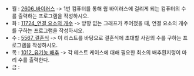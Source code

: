 - 월 : [2606_바이러스](https://www.acmicpc.net/problem/2606) -> 1번 컴퓨터를 통해 웜 바이러스에 걸리게 되는 컴퓨터의 수를 출력하는 프로그램을 작성하시오.
- 화 : [11724_연결 요소의 개수](https://www.acmicpc.net/problem/11724) -> 방향 없는 그래프가 주어졌을 때, 연결 요소의 개수를 구하는 프로그램을 작성하시오.
- 수 : [5567_결혼식](https://www.acmicpc.net/problem/5567) -> 이 리스트를 바탕으로 결혼식에 초대할 사람의 수를 구하는 프로그램을 작성하시오.
- 목 : [1012_유기농 배추](https://www.acmicpc.net/problem/1012) -> 각 테스트 케이스에 대해 필요한 최소의 배추흰지렁이 마리 수를 출력한다.
- 금 : 
